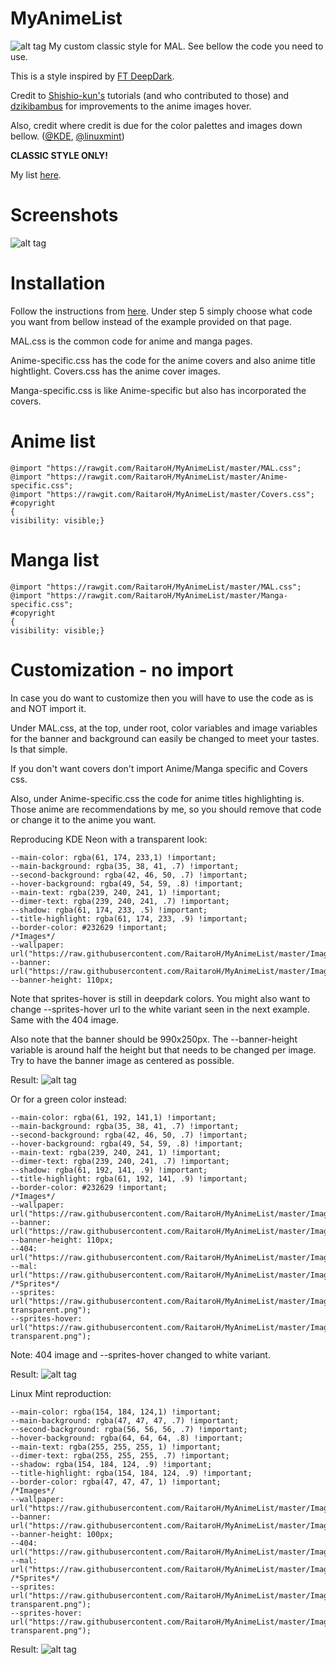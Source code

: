 # MyAnimeList
![alt tag](https://raw.githubusercontent.com/RaitaroH/MyAnimeList/master/Images/MyList%20-%20DeepDark.png)
My custom classic style for MAL. See bellow the code you need to use.

This is a style inspired by [FT DeepDark](https://addons.mozilla.org/en-US/firefox/addon/ft-deepdark/?src=search).

Credit to [Shishio-kun's](https://myanimelist.net/profile/Shishio-kun) tutorials (and who contributed to those) and [dzikibambus](https://myanimelist.net/profile/dzikibambus) for improvements to the anime images hover.

Also, credit where credit is due for the color palettes and images down bellow. ([@KDE](https://github.com/KDE), [@linuxmint](https://github.com/linuxmint))

<b>CLASSIC STYLE ONLY!</b>

My list [here](https://myanimelist.net/animelist/RaitaroHikami).

# Screenshots
![alt tag](https://raw.githubusercontent.com/RaitaroH/MyAnimeList/master/Images/Screenshot.png)

# Installation
Follow the instructions from [here](https://myanimelist.net/forum/?topicid=200320#msg8158307). Under step 5 simply choose what code you want from bellow instead of the example provided on that page.

MAL.css is the common code for anime and manga pages.

Anime-specific.css has the code for the anime covers and also anime title hightlight. Covers.css has the anime cover images.

Manga-specific.css is like Anime-specific but also has incorporated the covers.

# Anime list
```
@import "https://rawgit.com/RaitaroH/MyAnimeList/master/MAL.css";
@import "https://rawgit.com/RaitaroH/MyAnimeList/master/Anime-specific.css";
@import "https://rawgit.com/RaitaroH/MyAnimeList/master/Covers.css";
#copyright
{
visibility: visible;}
```

# Manga list
```
@import "https://rawgit.com/RaitaroH/MyAnimeList/master/MAL.css";
@import "https://rawgit.com/RaitaroH/MyAnimeList/master/Manga-specific.css";
#copyright
{
visibility: visible;}
```
# Customization - no import
In case you do want to customize then you will have to use the code as is and NOT import it.

Under MAL.css, at the top, under root, color variables and image variables for the banner and background can easily be changed to meet your tastes. Is that simple.

If you don't want covers don't import Anime/Manga specific and Covers css.

Also, under Anime-specific.css the code for anime titles highlighting is. Those anime are recommendations by me, so you should remove that code or change it to the anime you want.


Reproducing KDE Neon with a transparent look:
```
--main-color: rgba(61, 174, 233,1) !important;
--main-background: rgba(35, 38, 41, .7) !important;
--second-background: rgba(42, 46, 50, .7) !important;
--hover-background: rgba(49, 54, 59, .8) !important;
--main-text: rgba(239, 240, 241, 1) !important;
--dimer-text: rgba(239, 240, 241, .7) !important;
--shadow: rgba(61, 174, 233, .5) !important;
--title-highlight: rgba(61, 174, 233, .9) !important;
--border-color: #232629 !important;
/*Images*/
--wallpaper: url("https://raw.githubusercontent.com/RaitaroH/MyAnimeList/master/Images/KDE_Wallpaper.png");
--banner: url("https://raw.githubusercontent.com/RaitaroH/MyAnimeList/master/Images/KDE_Banner.png");
--banner-height: 110px;
```
Note that sprites-hover is still in deepdark colors. You might also want to change --sprites-hover url to the white variant seen in the next example. Same with the 404 image.

Also note that the banner should be 990x250px. The --banner-height variable is around half the height but that needs to be changed per image. Try to have the banner image as centered as possible.

Result:
![alt tag](https://raw.githubusercontent.com/RaitaroH/MyAnimeList/master/Images/KDE_Screenshot.png)

Or for a green color instead:
```
--main-color: rgba(61, 192, 141,1) !important;
--main-background: rgba(35, 38, 41, .7) !important;
--second-background: rgba(42, 46, 50, .7) !important;
--hover-background: rgba(49, 54, 59, .8) !important;
--main-text: rgba(239, 240, 241, 1) !important;
--dimer-text: rgba(239, 240, 241, .7) !important;
--shadow: rgba(61, 192, 141, .9) !important;
--title-highlight: rgba(61, 192, 141, .9) !important;
--border-color: #232629 !important;
/*Images*/
--wallpaper: url("https://raw.githubusercontent.com/RaitaroH/MyAnimeList/master/Images/KDE_Wallpaper.png");
--banner: url("https://raw.githubusercontent.com/RaitaroH/MyAnimeList/master/Images/KDE_Banner.png");
--banner-height: 110px;
--404: url("https://raw.githubusercontent.com/RaitaroH/MyAnimeList/master/Images/404_White.png");
--mal: url("https://raw.githubusercontent.com/RaitaroH/MyAnimeList/master/Images/MAL.png");
/*Sprites*/
--sprites: url("https://raw.githubusercontent.com/RaitaroH/MyAnimeList/master/Images/Sprites-transparent.png");
--sprites-hover: url("https://raw.githubusercontent.com/RaitaroH/MyAnimeList/master/Images/SpritesHoverWhite-transparent.png");
```
Note: 404 image and --sprites-hover changed to white variant.

Result:
![alt tag](https://raw.githubusercontent.com/RaitaroH/MyAnimeList/master/Images/KDE_Screenshot_Green.png)



Linux Mint reproduction:
```
--main-color: rgba(154, 184, 124,1) !important;
--main-background: rgba(47, 47, 47, .7) !important;
--second-background: rgba(56, 56, 56, .7) !important;
--hover-background: rgba(64, 64, 64, .8) !important;
--main-text: rgba(255, 255, 255, 1) !important;
--dimer-text: rgba(255, 255, 255, .7) !important;
--shadow: rgba(154, 184, 124, .9) !important;
--title-highlight: rgba(154, 184, 124, .9) !important;
--border-color: rgba(47, 47, 47, 1) !important;
/*Images*/
--wallpaper: url("https://raw.githubusercontent.com/RaitaroH/MyAnimeList/master/Images/LM_Wallpaper2.png");
--banner: url("https://raw.githubusercontent.com/RaitaroH/MyAnimeList/master/Images/LM_Banner.png");
--banner-height: 100px;
--404: url("https://raw.githubusercontent.com/RaitaroH/MyAnimeList/master/Images/404_White.png");
--mal: url("https://raw.githubusercontent.com/RaitaroH/MyAnimeList/master/Images/MAL.png");
/*Sprites*/
--sprites: url("https://raw.githubusercontent.com/RaitaroH/MyAnimeList/master/Images/Sprites-transparent.png");
--sprites-hover: url("https://raw.githubusercontent.com/RaitaroH/MyAnimeList/master/Images/SpritesHoverWhite-transparent.png");
```

Result:
![alt tag](https://raw.githubusercontent.com/RaitaroH/MyAnimeList/master/Images/LM_Screenshot.png)
